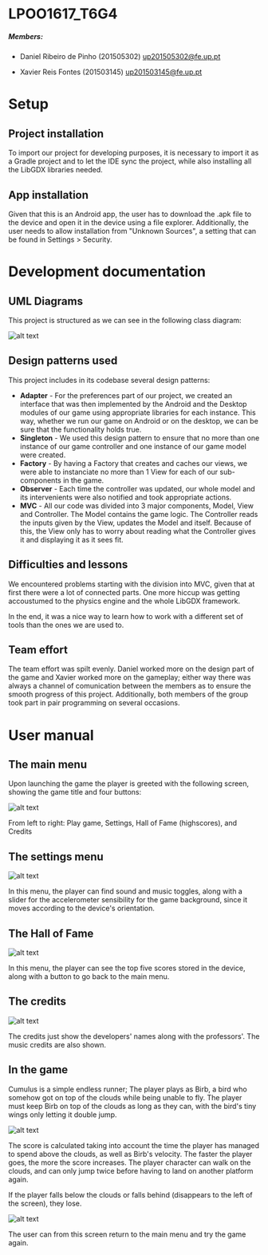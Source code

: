# LPOO1617_T6G4

##### Members:

- Daniel Ribeiro de Pinho (201505302)
up201505302@fe.up.pt

- Xavier Reis Fontes (201503145)
up201503145@fe.up.pt

# Setup

## Project installation
To import our project for developing purposes, it is necessary to import it as a Gradle project and to let the IDE sync the project, while also installing all the LibGDX libraries needed.

## App installation
Given that this is an Android app, the user has to download the .apk file to the device and open it in the device using a file explorer. Additionally, the user needs to allow installation from "Unknown Sources", a setting that can be found in Settings > Security.

# Development documentation
## UML Diagrams
This project is structured as we can see in the following class diagram:

![alt text](UML.png "Class diagram")

## Design patterns used
This project includes in its codebase several design patterns:
* **Adapter** - 
For the preferences part of our project, we created an interface that was then implemented by the Android and the Desktop modules of our game using appropriate libraries for each instance. This way, whether we run our game on Android or on the desktop, we can be sure that the functionality holds true.
* **Singleton** - 
We used this design pattern to ensure that no more than one instance of our game controller and one instance of our game model were created. 
* **Factory** - 
By having a Factory that creates and caches our views, we were able to instanciate no more than 1 View for each of our sub-components in the game.
* **Observer** - 
Each time the controller was updated, our whole model and its intervenients were also notified and took appropriate actions.
* **MVC** - 
All our code was divided into 3 major components, Model, View and Controller. The Model contains the game logic. The Controller reads the inputs given by the View, updates the Model and itself. Because of this, the View only has to worry about reading what the Controller gives it and displaying it as it sees fit. 

## Difficulties and lessons
We encountered problems starting with the division into MVC, given that at first there were a lot of connected parts. One more hiccup was getting accoustumed to the physics engine and the whole LibGDX framework. 

In the end, it was a nice way to learn how to work with a different set of tools than the ones we are used to.

## Team effort
The team effort was spilt evenly. Daniel worked more on the design part of the game and Xavier worked more on the gameplay; either way there was always a channel of comunication between the members as to ensure the smooth progress of this project. Additionally, both members of the group took part in pair programming on several occasions.

# User manual

## The main menu
Upon launching the game the player is greeted with the following screen, showing the game title and four buttons:

![alt text](Manual_MainMenu.png "Main Menu")

From left to right: Play game, Settings, Hall of Fame (highscores), and Credits

## The settings menu
![alt text](Manual_Settings.png "Settings Menu")

In this menu, the player can find sound and music toggles, along with a slider for the accelerometer sensibility for the game background, since it moves according to the device's orientation.

## The Hall of Fame
![alt text](Manual_Highscores.png "Highscores")

In this menu, the player can see the top five scores stored in the device, along with a button to go back to the main menu.

## The credits
![alt text](Manual_Credits.png "Credits")

The credits just show the developers' names along with the professors'. The music credits are also shown.

## In the game
Cumulus is a simple endless runner; The player plays as Birb, a bird who somehow got on top of the clouds while being unable to fly. The player must keep Birb on top of the clouds as long as they can, with the bird's tiny wings only letting it double jump.

![alt text](Manual_Ingame.png "Ingame")

The score is calculated taking into account the time the player has managed to spend above the clouds, as well as Birb's velocity. The faster the player goes, the more the score increases. The player character can walk on the clouds, and can only jump twice before having to land on another platform again.

If the player falls below the clouds or falls behind (disappears to the left of the screen), they lose.

![alt text](Manual_GameOver.png "The game over screen")

The user can from this screen return to the main menu and try the game again.
